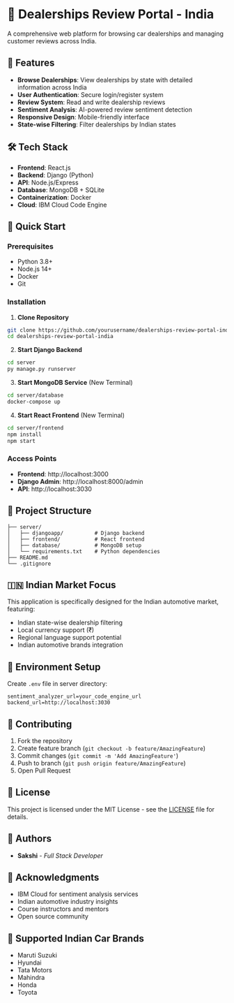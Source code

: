 # 🚗 Dealerships Review Portal - India

A comprehensive web platform for browsing car dealerships and managing customer reviews across India.

## 🌟 Features

- **Browse Dealerships**: View dealerships by state with detailed information across India
- **User Authentication**: Secure login/register system
- **Review System**: Read and write dealership reviews
- **Sentiment Analysis**: AI-powered review sentiment detection
- **Responsive Design**: Mobile-friendly interface
- **State-wise Filtering**: Filter dealerships by Indian states

## 🛠️ Tech Stack

- **Frontend**: React.js
- **Backend**: Django (Python)
- **API**: Node.js/Express
- **Database**: MongoDB + SQLite
- **Containerization**: Docker
- **Cloud**: IBM Cloud Code Engine

## 🚀 Quick Start

### Prerequisites

- Python 3.8+
- Node.js 14+
- Docker
- Git

### Installation

1. **Clone Repository**

```bash
git clone https://github.com/yourusername/dealerships-review-portal-india.git
cd dealerships-review-portal-india
```

2. **Start Django Backend**

```bash
cd server
py manage.py runserver
```

3. **Start MongoDB Service** (New Terminal)

```bash
cd server/database
docker-compose up
```

4. **Start React Frontend** (New Terminal)

```bash
cd server/frontend
npm install
npm start
```

### Access Points

- **Frontend**: http://localhost:3000
- **Django Admin**: http://localhost:8000/admin
- **API**: http://localhost:3030

## 📁 Project Structure

```
├── server/
│   ├── djangoapp/          # Django backend
│   ├── frontend/           # React frontend
│   ├── database/           # MongoDB setup
│   └── requirements.txt    # Python dependencies
├── README.md
└── .gitignore
```

## 🇮🇳 Indian Market Focus

This application is specifically designed for the Indian automotive market, featuring:

- Indian state-wise dealership filtering
- Local currency support (₹)
- Regional language support potential
- Indian automotive brands integration

## 🔧 Environment Setup

Create `.env` file in server directory:

```env
sentiment_analyzer_url=your_code_engine_url
backend_url=http://localhost:3030
```

## 🤝 Contributing

1. Fork the repository
2. Create feature branch (`git checkout -b feature/AmazingFeature`)
3. Commit changes (`git commit -m 'Add AmazingFeature'`)
4. Push to branch (`git push origin feature/AmazingFeature`)
5. Open Pull Request

## 📝 License

This project is licensed under the MIT License - see the [LICENSE](LICENSE) file for details.

## 👥 Authors

- **Sakshi** - _Full Stack Developer_

## 🙏 Acknowledgments

- IBM Cloud for sentiment analysis services
- Indian automotive industry insights
- Course instructors and mentors
- Open source community

## 🚗 Supported Indian Car Brands

- Maruti Suzuki
- Hyundai
- Tata Motors
- Mahindra
- Honda
- Toyota
